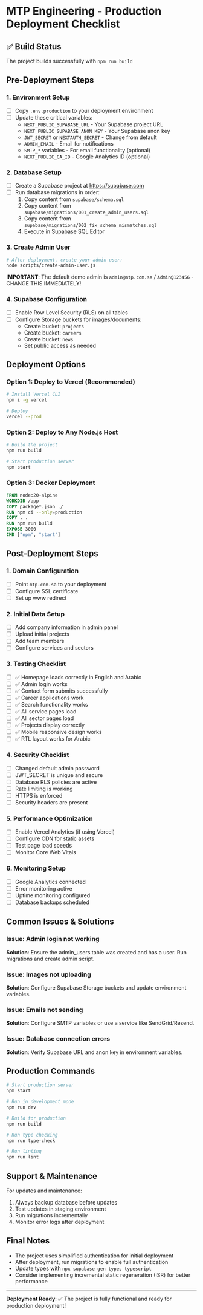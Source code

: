 # MTP Engineering - Production Deployment Checklist

## ✅ Build Status
The project builds successfully with `npm run build`

## Pre-Deployment Steps

### 1. Environment Setup
- [ ] Copy `.env.production` to your deployment environment
- [ ] Update these critical variables:
  - `NEXT_PUBLIC_SUPABASE_URL` - Your Supabase project URL
  - `NEXT_PUBLIC_SUPABASE_ANON_KEY` - Your Supabase anon key
  - `JWT_SECRET` or `NEXTAUTH_SECRET` - Change from default
  - `ADMIN_EMAIL` - Email for notifications
  - `SMTP_*` variables - For email functionality (optional)
  - `NEXT_PUBLIC_GA_ID` - Google Analytics ID (optional)

### 2. Database Setup
- [ ] Create a Supabase project at https://supabase.com
- [ ] Run database migrations in order:
  1. Copy content from `supabase/schema.sql`
  2. Copy content from `supabase/migrations/001_create_admin_users.sql`
  3. Copy content from `supabase/migrations/002_fix_schema_mismatches.sql`
  4. Execute in Supabase SQL Editor

### 3. Create Admin User
```bash
# After deployment, create your admin user:
node scripts/create-admin-user.js
```
**IMPORTANT**: The default demo admin is `admin@mtp.com.sa` / `Admin@123456` - CHANGE THIS IMMEDIATELY!

### 4. Supabase Configuration
- [ ] Enable Row Level Security (RLS) on all tables
- [ ] Configure Storage buckets for images/documents:
  - Create bucket: `projects`
  - Create bucket: `careers`
  - Create bucket: `news`
  - Set public access as needed

## Deployment Options

### Option 1: Deploy to Vercel (Recommended)
```bash
# Install Vercel CLI
npm i -g vercel

# Deploy
vercel --prod
```

### Option 2: Deploy to Any Node.js Host
```bash
# Build the project
npm run build

# Start production server
npm start
```

### Option 3: Docker Deployment
```dockerfile
FROM node:20-alpine
WORKDIR /app
COPY package*.json ./
RUN npm ci --only=production
COPY . .
RUN npm run build
EXPOSE 3000
CMD ["npm", "start"]
```

## Post-Deployment Steps

### 1. Domain Configuration
- [ ] Point `mtp.com.sa` to your deployment
- [ ] Configure SSL certificate
- [ ] Set up www redirect

### 2. Initial Data Setup
- [ ] Add company information in admin panel
- [ ] Upload initial projects
- [ ] Add team members
- [ ] Configure services and sectors

### 3. Testing Checklist
- [ ] ✅ Homepage loads correctly in English and Arabic
- [ ] ✅ Admin login works
- [ ] ✅ Contact form submits successfully
- [ ] ✅ Career applications work
- [ ] ✅ Search functionality works
- [ ] ✅ All service pages load
- [ ] ✅ All sector pages load
- [ ] ✅ Projects display correctly
- [ ] ✅ Mobile responsive design works
- [ ] ✅ RTL layout works for Arabic

### 4. Security Checklist
- [ ] Changed default admin password
- [ ] JWT_SECRET is unique and secure
- [ ] Database RLS policies are active
- [ ] Rate limiting is working
- [ ] HTTPS is enforced
- [ ] Security headers are present

### 5. Performance Optimization
- [ ] Enable Vercel Analytics (if using Vercel)
- [ ] Configure CDN for static assets
- [ ] Test page load speeds
- [ ] Monitor Core Web Vitals

### 6. Monitoring Setup
- [ ] Google Analytics connected
- [ ] Error monitoring active
- [ ] Uptime monitoring configured
- [ ] Database backups scheduled

## Common Issues & Solutions

### Issue: Admin login not working
**Solution**: Ensure the admin_users table was created and has a user. Run migrations and create admin script.

### Issue: Images not uploading
**Solution**: Configure Supabase Storage buckets and update environment variables.

### Issue: Emails not sending
**Solution**: Configure SMTP variables or use a service like SendGrid/Resend.

### Issue: Database connection errors
**Solution**: Verify Supabase URL and anon key in environment variables.

## Production Commands

```bash
# Start production server
npm start

# Run in development mode
npm run dev

# Build for production
npm run build

# Run type checking
npm run type-check

# Run linting
npm run lint
```

## Support & Maintenance

For updates and maintenance:
1. Always backup database before updates
2. Test updates in staging environment
3. Run migrations incrementally
4. Monitor error logs after deployment

## Final Notes

- The project uses simplified authentication for initial deployment
- After deployment, run migrations to enable full authentication
- Update types with `npx supabase gen types typescript`
- Consider implementing incremental static regeneration (ISR) for better performance

---

**Deployment Ready**: ✅ The project is fully functional and ready for production deployment!